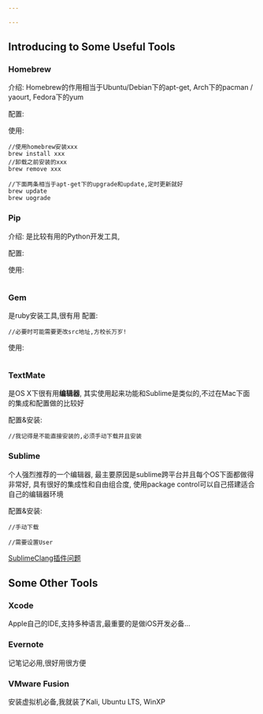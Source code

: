 ```yaml
---

---
```


## 


## Introducing to Some Useful Tools


### Homebrew 

介绍: Homebrew的作用相当于Ubuntu/Debian下的apt-get, Arch下的pacman / yaourt, Fedora下的yum

配置:

使用:
```
//使用homebrew安装xxx
brew install xxx 
//卸载之前安装的xxx
brew remove xxx

//下面两条相当于apt-get下的upgrade和update,定时更新就好
brew update
brew uograde
```


### Pip

介绍: 是比较有用的Python开发工具, 

配置:

使用:
```
```

### Gem

是ruby安装工具,很有用
配置:
```
//必要时可能需要更改src地址,方校长万岁!

```

使用:
```

```

### TextMate

是OS X下很有用**编辑器**, 其实使用起来功能和Sublime是类似的,不过在Mac下面的集成和配置做的比较好

配置&安装:
```
//我记得是不能直接安装的,必须手动下载并且安装
```


### Sublime 

个人强烈推荐的一个编辑器, 最主要原因是sublime跨平台并且每个OS下面都做得非常好, 具有很好的集成性和自由组合度, 使用package control可以自己搭建适合自己的编辑器环境

配置&安装:
```
//手动下载

//需要设置User
```

[ SublimeClang插件问题](http://106201.html.blog.chinaunix.net/uid-28894229-id-3839961.html)


## Some Other Tools

### Xcode

Apple自己的IDE,支持多种语言,最重要的是做iOS开发必备...


### Evernote

记笔记必用,很好用很方便

### VMware Fusion

安装虚拟机必备,我就装了Kali, Ubuntu LTS, WinXP
